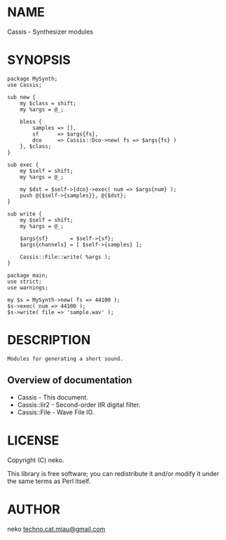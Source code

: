 # NAME

Cassis - Synthesizer modules

# SYNOPSIS

    package MySynth;
    use Cassis;
    
    sub new {
        my $class = shift;
        my %args = @_;
    
        bless {
            samples => [],
            sf      => $args{fs},
            dco     => Cassis::Dco->new( fs => $args{fs} )
        }, $class;
    }
    
    sub exec {
        my $self = shift;
        my %args = @_;
    
        my $dst = $self->{dco}->exec( num => $args{num} );
        push @{$self->{samples}}, @{$dst};
    }
    
    sub write {
        my $self = shift;
        my %args = @_;
    
        $args{sf}       = $self->{sf};
        $args{channels} = [ $self->{samples} ];
    
        Cassis::File::write( %args );
    }
    
    package main;
    use strict;
    use warnings;
    
    my $s = MySynth->new( fs => 44100 );
    $s->exec( num => 44100 );
    $s->write( file => 'sample.wav' );

# DESCRIPTION

    Modules for generating a short sound.

## Overview of documentation

- Cassis - This document.
- Cassis::Iir2 - Second-order IIR digital filter.
- Cassis::File - Wave File IO.

# LICENSE

Copyright (C) neko.

This library is free software; you can redistribute it and/or modify
it under the same terms as Perl itself.

# AUTHOR

neko <techno.cat.miau@gmail.com>
